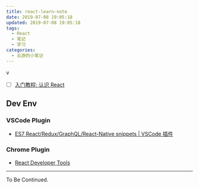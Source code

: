 ```yaml
---
title: react-learn-note
date: 2019-07-08 19:05:18
updated: 2019-07-08 19:05:18
tags:
  - React
  - 笔记
  - 学习
categories:
  - 云游的小笔记
---
```


<!-- more -->v

- [ ] [入门教程: 认识 React](https://zh-hans.reactjs.org/tutorial/tutorial.html)

## Dev Env

### VSCode Plugin

- [ES7 React/Redux/GraphQL/React-Native snippets | VSCode 插件](https://marketplace.visualstudio.com/items?itemName=dsznajder.es7-react-js-snippets)

### Chrome Plugin

- [React Developer Tools](https://chrome.google.com/webstore/detail/react-developer-tools/fmkadmapgofadopljbjfkapdkoienihi?hl=zh-CN)

---

To Be Continued.
